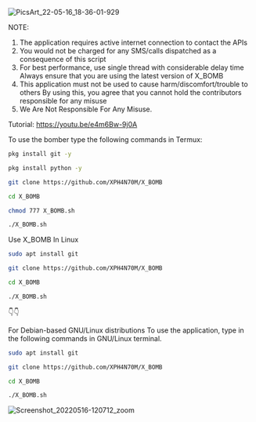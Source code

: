 ![PicsArt_22-05-16_18-36-01-929](https://user-images.githubusercontent.com/70594016/168599888-7b6ac301-9524-4d50-9a2c-ce667c10f219.png)

NOTE:
1) The application requires active internet connection to contact the APIs
2) You would not be charged for any SMS/calls dispatched as a consequence of this script
3) For best performance, use single thread with considerable delay time
Always ensure that you are using the latest version of X_BOMB
4) This application must not be used to cause harm/discomfort/trouble to others
By using this, you agree that you cannot hold the contributors responsible for any misuse
5) We Are Not Responsible For Any Misuse.

Tutorial:
https://youtu.be/e4m6Bw-9j0A

To use the bomber type the following commands in Termux:


```bash
pkg install git -y 
```
```bash
pkg install python -y 
```
```bash
git clone https://github.com/XPH4N70M/X_BOMB
```
```bash
cd X_BOMB
```
```bash
chmod 777 X_BOMB.sh
```
```bash
./X_BOMB.sh
```

Use X_BOMB In Linux
```bash
sudo apt install git
```
```bash
git clone https://github.com/XPH4N70M/X_BOMB
```
```bash
cd X_BOMB
```
```bash
./X_BOMB.sh
```
👇👇

For Debian-based GNU/Linux distributions
To use the application, type in the following commands in GNU/Linux terminal.
```bash
sudo apt install git
```
```bash
git clone https://github.com/XPH4N70M/X_BOMB
```
```bash
cd X_BOMB
```
```bash
./X_BOMB.sh
```





![Screenshot_20220516-120712_zoom](https://user-images.githubusercontent.com/70594016/168591774-d8344132-1de4-4af9-b241-bca64d7fc076.png)



